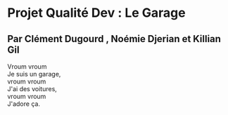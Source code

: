 # Projet Qualité Dev : Le Garage 
## Par Clément Dugourd , Noémie Djerian et Killian Gil 
Vroum vroum\
Je suis un garage,\
vroum vroum\
J'ai des voitures,\
vroum vroum \
J'adore ça.
